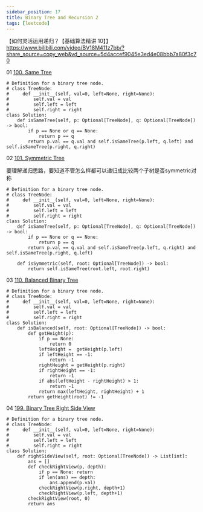 ```yaml
---
sidebar_position: 17
title: Binary Tree and Recursion 2
tags: [leetcode]
---
```




【如何灵活运用递归？【基础算法精讲 10】】 https://www.bilibili.com/video/BV18M411z7bb/?share_source=copy_web&vd_source=5d4accef9045e3ed4e08bbb7a80f3c70



01 [100. Same Tree](https://leetcode.cn/problems/same-tree/)

```
# Definition for a binary tree node.
# class TreeNode:
#     def __init__(self, val=0, left=None, right=None):
#         self.val = val
#         self.left = left
#         self.right = right
class Solution:
    def isSameTree(self, p: Optional[TreeNode], q: Optional[TreeNode]) -> bool:
        if p == None or q == None:
            return p == q
        return p.val == q.val and self.isSameTree(p.left, q.left) and self.isSameTree(p.right, q.right)
```



02 [101. Symmetric Tree](https://leetcode.cn/problems/symmetric-tree/)

要理解递归思路，要知道不管怎么样都可以递归成比较两个子树是否symmetric对称

```
# Definition for a binary tree node.
# class TreeNode:
#     def __init__(self, val=0, left=None, right=None):
#         self.val = val
#         self.left = left
#         self.right = right
class Solution:
    def isSameTree(self, p: Optional[TreeNode], q: Optional[TreeNode]) -> bool:
        if p == None or q == None:
            return p == q
        return p.val == q.val and self.isSameTree(p.left, q.right) and self.isSameTree(p.right, q.left)

    def isSymmetric(self, root: Optional[TreeNode]) -> bool:
        return self.isSameTree(root.left, root.right)
```



03 [110. Balanced Binary Tree](https://leetcode.cn/problems/balanced-binary-tree/)

```
# Definition for a binary tree node.
# class TreeNode:
#     def __init__(self, val=0, left=None, right=None):
#         self.val = val
#         self.left = left
#         self.right = right
class Solution:
    def isBalanced(self, root: Optional[TreeNode]) -> bool:
        def getHeight(p):
            if p == None: 
                return 0
            leftHeight =  getHeight(p.left)
            if leftHeight == -1: 
                return -1
            rightHeight = getHeight(p.right)
            if rightHeight == -1: 
                return -1
            if abs(leftHeight - rightHeight) > 1: 
                return -1
            return max(leftHeight, rightHeight) + 1
        return getHeight(root) != -1
```



04 [199. Binary Tree Right Side View](https://leetcode.cn/problems/binary-tree-right-side-view/)

```
# Definition for a binary tree node.
# class TreeNode:
#     def __init__(self, val=0, left=None, right=None):
#         self.val = val
#         self.left = left
#         self.right = right
class Solution:
    def rightSideView(self, root: Optional[TreeNode]) -> List[int]:
        ans = []
        def checkRightView(p, depth):
            if p == None: return
            if len(ans) == depth:
                ans.append(p.val)
            checkRightView(p.right, depth+1)
            checkRightView(p.left, depth+1)
        checkRightView(root, 0)
        return ans
```


